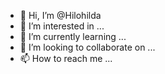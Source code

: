 - 👋 Hi, I’m @Hilohilda
- 👀 I’m interested in ...
- 🌱 I’m currently learning ...
- 💞️ I’m looking to collaborate on ...
- 📫 How to reach me ...

<!---
Hilohilda/Hilohilda is a ✨ special ✨ repository because its `README.md` (this file) appears on your GitHub profile.
You can click the Preview link to take a look at your changes.
--->
